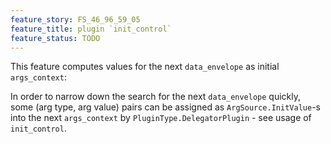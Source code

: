 ```yaml
---
feature_story: FS_46_96_59_05
feature_title: plugin `init_control`
feature_status: TODO
---
```


This feature computes values for the next `data_envelope` as initial `args_context`:

In order to narrow down the search for the next `data_envelope` quickly,
some (arg type, arg value) pairs can be assigned as `ArgSource.InitValue`-s into the next `args_context`
by `PluginType.DelegatorPlugin` - see usage of `init_control`.

